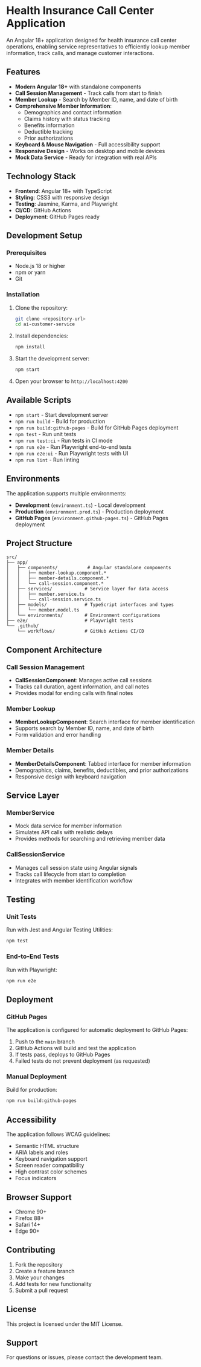 # Health Insurance Call Center Application

An Angular 18+ application designed for health insurance call center operations, enabling service representatives to efficiently lookup member information, track calls, and manage customer interactions.

## Features

- **Modern Angular 18+** with standalone components
- **Call Session Management** - Track calls from start to finish
- **Member Lookup** - Search by Member ID, name, and date of birth
- **Comprehensive Member Information**:
  - Demographics and contact information
  - Claims history with status tracking
  - Benefits information
  - Deductible tracking
  - Prior authorizations
- **Keyboard & Mouse Navigation** - Full accessibility support
- **Responsive Design** - Works on desktop and mobile devices
- **Mock Data Service** - Ready for integration with real APIs

## Technology Stack

- **Frontend**: Angular 18+ with TypeScript
- **Styling**: CSS3 with responsive design
- **Testing**: Jasmine, Karma, and Playwright
- **CI/CD**: GitHub Actions
- **Deployment**: GitHub Pages ready

## Development Setup

### Prerequisites

- Node.js 18 or higher
- npm or yarn
- Git

### Installation

1. Clone the repository:
   ```bash
   git clone <repository-url>
   cd ai-customer-service
   ```

2. Install dependencies:
   ```bash
   npm install
   ```

3. Start the development server:
   ```bash
   npm start
   ```

4. Open your browser to `http://localhost:4200`

## Available Scripts

- `npm start` - Start development server
- `npm run build` - Build for production
- `npm run build:github-pages` - Build for GitHub Pages deployment
- `npm test` - Run unit tests
- `npm run test:ci` - Run tests in CI mode
- `npm run e2e` - Run Playwright end-to-end tests
- `npm run e2e:ui` - Run Playwright tests with UI
- `npm run lint` - Run linting

## Environments

The application supports multiple environments:

- **Development** (`environment.ts`) - Local development
- **Production** (`environment.prod.ts`) - Production deployment
- **GitHub Pages** (`environment.github-pages.ts`) - GitHub Pages deployment

## Project Structure

```
src/
├── app/
│   ├── components/           # Angular standalone components
│   │   ├── member-lookup.component.*
│   │   ├── member-details.component.*
│   │   └── call-session.component.*
│   ├── services/            # Service layer for data access
│   │   ├── member.service.ts
│   │   └── call-session.service.ts
│   ├── models/              # TypeScript interfaces and types
│   │   └── member.model.ts
│   └── environments/        # Environment configurations
├── e2e/                     # Playwright tests
└── .github/
    └── workflows/           # GitHub Actions CI/CD
```

## Component Architecture

### Call Session Management
- **CallSessionComponent**: Manages active call sessions
- Tracks call duration, agent information, and call notes
- Provides modal for ending calls with final notes

### Member Lookup
- **MemberLookupComponent**: Search interface for member identification
- Supports search by Member ID, name, and date of birth
- Form validation and error handling

### Member Details
- **MemberDetailsComponent**: Tabbed interface for member information
- Demographics, claims, benefits, deductibles, and prior authorizations
- Responsive design with keyboard navigation

## Service Layer

### MemberService
- Mock data service for member information
- Simulates API calls with realistic delays
- Provides methods for searching and retrieving member data

### CallSessionService
- Manages call session state using Angular signals
- Tracks call lifecycle from start to completion
- Integrates with member identification workflow

## Testing

### Unit Tests
Run with Jest and Angular Testing Utilities:
```bash
npm test
```

### End-to-End Tests
Run with Playwright:
```bash
npm run e2e
```

## Deployment

### GitHub Pages
The application is configured for automatic deployment to GitHub Pages:

1. Push to the `main` branch
2. GitHub Actions will build and test the application
3. If tests pass, deploys to GitHub Pages
4. Failed tests do not prevent deployment (as requested)

### Manual Deployment
Build for production:
```bash
npm run build:github-pages
```

## Accessibility

The application follows WCAG guidelines:
- Semantic HTML structure
- ARIA labels and roles
- Keyboard navigation support
- Screen reader compatibility
- High contrast color schemes
- Focus indicators

## Browser Support

- Chrome 90+
- Firefox 88+
- Safari 14+
- Edge 90+

## Contributing

1. Fork the repository
2. Create a feature branch
3. Make your changes
4. Add tests for new functionality
5. Submit a pull request

## License

This project is licensed under the MIT License.

## Support

For questions or issues, please contact the development team.